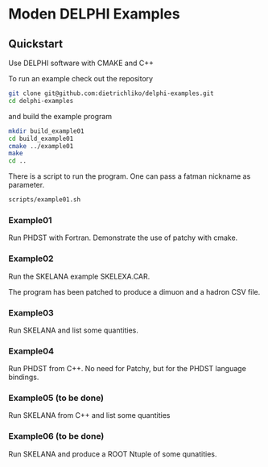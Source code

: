 # Moden DELPHI Examples

## Quickstart
Use DELPHI software with CMAKE and C++

To run an example check out the repository

```bash
git clone git@github.com:dietrichliko/delphi-examples.git
cd delphi-examples
```
and build the example program
```bash
mkdir build_example01
cd build_example01
cmake ../example01
make
cd ..
```
There is a script to run the program. One can pass a fatman
nickname as parameter.
```bash
scripts/example01.sh
```

### Example01

Run PHDST with Fortran. Demonstrate the use of patchy with cmake. 

### Example02

Run the SKELANA example SKELEXA.CAR. 

The program has been patched to produce a dimuon and a hadron CSV file.

### Example03

Run SKELANA and list some quantities.

### Example04

Run PHDST from C++. No need for Patchy, but for the PHDST language 
bindings.

### Example05 (to be done)

Run SKELANA from C++ and list some quantities

### Example06 (to be done)

Run SKELANA and produce a ROOT Ntuple of some qunatities.
